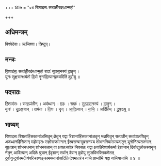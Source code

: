 +++
title = "०४ रिशादसः सत्पतीँरदब्धान्महो"

+++
## अधिमन्त्रम्
विश्वेदेवाः। ऋजिश्वा। त्रिष्टुप्।

## मन्त्रः
रि॒शाद॑सः॒ सत्प॑तीँ॒रद॑ब्धान्म॒हो राज्ञः॑ सुवस॒नस्य॑ दा॒तॄन् ।  
यूनः॑ सुक्ष॒त्रान्क्षय॑तो दि॒वो नॄना॑दि॒त्यान्या॒म्यदि॑तिं दुवो॒यु ॥

## पदपाठः
रि॒शाद॑सः । सत्ऽप॑तीन् । अद॑ब्धान् । म॒हः । राज्ञः॑ । सु॒ऽव॒स॒नस्य॑ । दा॒तॄन् ।  
यूनः॑ । सु॒ऽक्ष॒त्रान् । क्षय॑तः । दि॒वः । नॄन् । आ॒दि॒त्यान् । या॒मि॒ । अदि॑तिम् । दु॒वः॒ऽयु ॥

## भाष्यम्
रिशादसः रिशतांहिंसकानांअसितॄन् क्षेतॄन् यद्वा रिशानांहिंसकानांअतॄन् भक्षयितॄन् सत्पतीन् सतांपालयितॄन् अदब्धानहिंसितान् महोमहतः राज्ञोराजमानान् ईश्वरान्वासुवसनस्य शोभननिवासस्यदातॄन् यूनोनित्यतरुणान् सुक्षत्रान् शोभनधनान् शोभनबलान् वा क्षयतःसर्वत्र निवसतः यद्वा क्षयतिरैश्वर्यकर्मा ईशानान् दिवोद्युलोकस्यनॄन् नेतॄन् आदित्यान् अदितेः पुत्रान् ईदृशान् सर्वान् देवान् दुवोयु लुप्तविभक्तिकमेतत् दुवोयुन्दुवोस्मदीयंपरिचरणङ्कामयमानांअदितिन्देवमातरंच यामि प्राप्नोमि यद्वा यामियाचामि ॥ ४ ॥